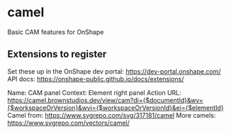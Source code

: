 # camel
Basic CAM features for OnShape

## Extensions to register

Set these up in the OnShape dev portal: https://dev-portal.onshape.com/
API docs: https://onshape-public.github.io/docs/extensions/

Name: CAM panel
Context: Element right panel
Action URL: https://camel.brownstudios.dev/view/cam?di={$documentId}&wv={$workspaceOrVersion}&wvi={$workspaceOrVersionId}&ei={$elementId}
Camel from: https://www.svgrepo.com/svg/317181/camel
More camels: https://www.svgrepo.com/vectors/camel/
